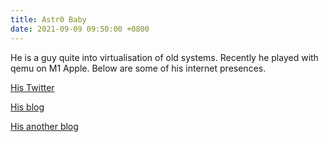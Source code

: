 ```yaml
---
title: Astr0 Baby
date: 2021-09-09 09:50:00 +0800
---
```


He is a guy quite into virtualisation of old systems. Recently he played
with qemu on M1 Apple. Below are some of his internet presences.

[His Twitter](https://twitter.com/astr0baby)

[His blog](https://astr0baby.wordpress.com/)

[His another blog](http://45.76.81.249/)

